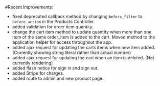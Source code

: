 #Recent Improvements:

* fixed deprecated callback method by changing `before_filter` to `before_action` in the Products Controller.
* added validation for order item quantity.
* change the cart item method to update quantity when more than one item of the same order_item is added to the cart. Moved method to the application helper for access throughout the app.
* added ajax request for updating the carts items when new item added. (Currently showing string literal rather than actual number)
* added ajax request for updating the cart when an item is deleted. (Not currently rendering)
* added flash notice for sign in and sign out.
* added Stripe for charges.
* added route to admin and new product page.
